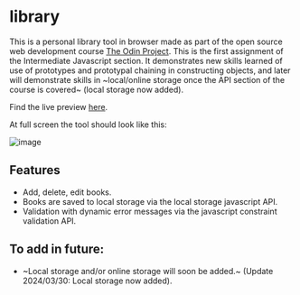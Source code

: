 # library

This is a personal library tool in browser made as part of the open source web development course [The Odin Project](https://www.theodinproject.com).  This is the first assignment of the Intermediate Javascript section. It demonstrates new skills learned of use of prototypes and prototypal chaining in constructing objects, and later will demonstrate skills in ~local/online storage once the API section of the course is covered~ (local storage now added).

Find the live preview [here](https://kaglet.github.io/library/).

At full screen the tool should look like this:

![image](https://github.com/kaglet/library/assets/96872447/b30c998e-87cd-475d-9b97-b447d83068de)

## Features

- Add, delete, edit books.
- Books are saved to local storage via the local storage javascript API.
- Validation with dynamic error messages via the javascript constraint validation API.

## To add in future:
* ~Local storage and/or online storage will soon be added.~ (Update 2024/03/30: Local storage now added).
